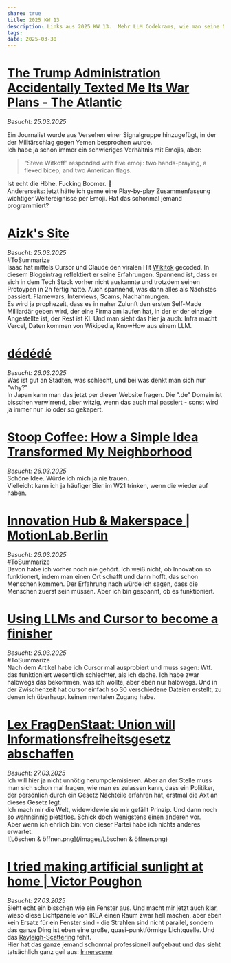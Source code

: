 ```yaml
---
share: true
title: 2025 KW 13
description: Links aus 2025 KW 13.  Mehr LLM Codekrams, wie man seine Nachbarschaft zusammenbringt, und Amthor am CDU Sachen machen.
tags: 
date: 2025-03-30
---
```

# [The Trump Administration Accidentally Texted Me Its War Plans - The Atlantic](https://www.theatlantic.com/politics/archive/2025/03/trump-administration-accidentally-texted-me-its-war-plans/682151/)  
*Besucht: 25.03.2025*  
  
Ein Journalist wurde aus Versehen einer Signalgruppe hinzugefügt, in der der Militärschlag gegen Yemen besprochen wurde.   
Ich habe ja schon immer ein schwieriges Verhältnis mit Emojis, aber:  
> “Steve Witkoff” responded with five emoji: two hands-praying, a flexed bicep, and two American flags.  
  
  
Ist echt die Höhe. Fucking Boomer. 🤬  
Andererseits: jetzt hätte ich gerne eine Play-by-play Zusammenfassung wichtiger Weltereignisse per Emoji. Hat das schonmal jemand programmiert?  
  
  
# [Aizk's Site](https://www.aizk.sh/posts/reflecting-on-wikitok)  
*Besucht: 25.03.2025*  
#ToSummarize  
Isaac hat mittels Cursor und Claude den viralen Hit [Wikitok](https://wikitok.vercel.app/) gecoded. In diesem Blogeintrag reflektiert er seine Erfahrungen. Spannend ist, dass er sich in dem Tech Stack vorher nicht auskannte und trotzdem seinen Protoypen in 2h fertig hatte. Auch spannend, was dann alles als Nächstes passiert. Flamewars, Interviews, Scams, Nachahmungen.   
Es wird ja prophezeit, dass es in naher Zulunft den ersten Self-Made Milliardär geben wird, der eine Firma am laufen hat, in der er der einzige Angestellte ist, der Rest ist KI. Und man sieht das hier ja auch: Infra macht Vercel, Daten kommen von Wikipedia, KnowHow aus einem LLM.  
# [dédédé](https://dedede.de/en)  
*Besucht: 26.03.2025*  
Was ist gut an Städten, was schlecht, und bei was denkt man sich nur "why?"  
In Japan kann man das jetzt per dieser Website fragen. Die ".de" Domain ist bisschen verwirrend, aber witzig, wenn das auch mal passiert - sonst wird ja immer nur .io oder so gekapert.  
  
# [Stoop Coffee: How a Simple Idea Transformed My Neighborhood](https://supernuclear.substack.com/p/stoop-coffee-how-a-simple-idea-transformed)  
*Besucht: 26.03.2025*  
Schöne Idee. Würde ich mich ja nie trauen.   
Vielleicht kann ich ja häufiger Bier im W21 trinken, wenn die wieder auf haben.  
  
# [Innovation Hub & Makerspace | MotionLab.Berlin](https://motionlab.berlin/de/)  
*Besucht: 26.03.2025*  
#ToSummarize  
Davon habe ich vorher noch nie gehört. Ich weiß nicht, ob Innovation so funktionert, indem man einen Ort schafft und dann hofft, das schon Menschen kommen. Der Erfahrung nach würde ich sagen, dass die Menschen zuerst sein müssen. Aber ich bin gespannt, ob es funktioniert.  
  
# [Using LLMs and Cursor to become a finisher](https://zohaib.me/using-llms-and-cursor-for-finishing-projects-productivity/)  
*Besucht: 26.03.2025*  
#ToSummarize  
Nach dem Artikel habe ich Cursor mal ausprobiert und muss sagen: Wtf. das funktioniert wesentlich schlechter, als ich dache. Ich habe zwar halbwegs das bekommen, was ich wollte, aber eben nur halbwegs. Und in der Zwischenzeit hat cursor einfach so 30 verschiedene Dateien erstellt, zu denen ich überhaupt keinen mentalen Zugang habe.   
  
# [Lex FragDenStaat: Union will Informationsfreiheitsgesetz abschaffen](https://fragdenstaat.de/artikel/exklusiv/2025/03/union-will-informationsfreiheitsgesetz-abschaffen/)  
*Besucht: 27.03.2025*  
Ich will hier ja nicht unnötig herumpolemisieren. Aber an der Stelle muss man sich schon mal fragen, wie man es zulassen kann, dass ein Politiker, der persönlich durch ein Gesetz Nachteile erfahren hat, erstmal die Axt an dieses Gesetz legt.   
Ich mach mir die Welt, widewidewie sie mir gefällt Prinzip. Und dann noch so wahnsinnig pietätlos. Schick doch wenigstens einen anderen vor.   
Aber wenn ich ehrlich bin: von dieser Partei habe ich nichts anderes erwartet.   
![Löschen & öffnen.png](/images/Löschen & öffnen.png)  
# [I tried making artificial sunlight at home | Victor Poughon](https://victorpoughon.fr/i-tried-making-artificial-sunlight-at-home/)  
*Besucht: 27.03.2025*  
Sieht echt ein bisschen wie ein Fenster aus. Und macht mir jetzt auch klar, wieso diese Lichtpanele von IKEA einen Raum zwar hell machen, aber eben kein Ersatz für ein Fenster sind - die Strahlen sind nicht parallel, sondern das ganze Ding ist eben eine große, quasi-punktförmige Lichtquelle. Und das [Rayleigh-Scattering](https://xkcd.com/1818/) fehlt.  
Hier hat das ganze jemand schonmal professionell aufgebaut und das sieht tatsächlich ganz geil aus: [Innerscene](https://www.innerscene.com/products/virtual-sun)